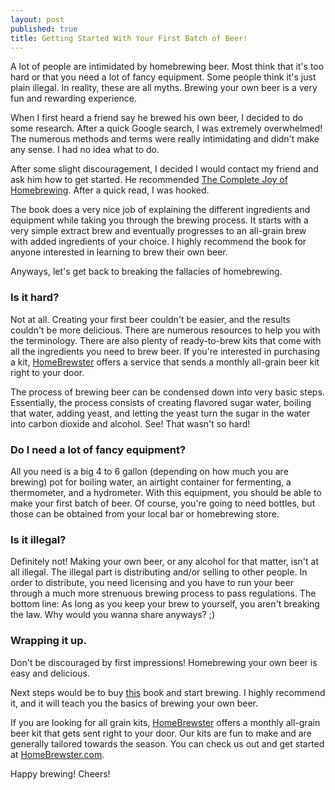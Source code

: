 ```yaml
---
layout: post
published: true
title: Getting Started With Your First Batch of Beer!
---
```


A lot of people are intimidated by homebrewing beer.  Most think that it's too hard or that you need a lot of fancy equipment.  Some people think it's just plain illegal.  In reality, these are all myths.  Brewing your own beer is a very fun and rewarding experience.

When I first heard a friend say he brewed his own beer, I decided to do some research.  After a quick Google search, I was extremely overwhelmed!  The numerous methods and terms were really intimidating and didn't make any sense.  I had no idea what to do.

After some slight discouragement, I decided I would contact my friend and ask him how to get started.  He recommended [The Complete Joy of Homebrewing](http://www.amazon.com/The-Complete-Homebrewing-Third-Edition/dp/0060531053).  After a quick read, I was hooked.

The book does a very nice job of explaining the different ingredients and equipment while taking you through the brewing process.  It starts with a very simple extract brew and eventually progresses to an all-grain brew with added ingredients of your choice.  I highly recommend the book for anyone interested in learning to brew their own beer.

Anyways, let's get back to breaking the fallacies of homebrewing.

### Is it hard?

Not at all.  Creating your first beer couldn't be easier, and the results couldn't be more delicious.  There are numerous resources to help you with the terminology.  There are also plenty of ready-to-brew kits that come with all the ingredients you need to brew beer.  If you're interested in purchasing a kit, [HomeBrewster](http://homebrewster.com) offers a service that sends a monthly all-grain beer kit right to your door.

The process of brewing beer can be condensed down into very basic steps.  Essentially, the process consists of creating flavored sugar water, boiling that water, adding yeast, and letting the yeast turn the sugar in the water into carbon dioxide and alcohol.  See!  That wasn't so hard!

### Do I need a lot of fancy equipment?

All you need is a big 4 to 6 gallon (depending on how much you are brewing) pot for boiling water, an airtight container for fermenting, a thermometer, and a hydrometer.  With this equipment, you should be able to make your first batch of beer.  Of course, you're going to need bottles, but those can be obtained from your local bar or homebrewing store.

### Is it illegal?

Definitely not!  Making your own beer, or any alcohol for that matter, isn't at all illegal.  The illegal part is distributing and/or selling to other people.  In order to distribute, you need licensing and you have to run your beer through a much more strenuous brewing process to pass regulations.  The bottom line: As long as you keep your brew to yourself, you aren't breaking the law.  Why would you wanna share anyways? ;)


### Wrapping it up.

Don't be discouraged by first impressions!  Homebrewing your own beer is easy and delicious.

Next steps would be to buy [this](http://www.amazon.com/The-Complete-Homebrewing-Third-Edition/dp/0060531053) book and start brewing.  I highly recommend it, and it will teach you the basics of brewing your own beer.

If you are looking for all grain kits, [HomeBrewster](http://homebrewster.com) offers a monthly all-grain beer kit that gets sent right to your door.  Our kits are fun to make and are generally tailored towards the season.  You can check us out and get started at [HomeBrewster.com](http://homebrewster.com).

Happy brewing!  Cheers!
